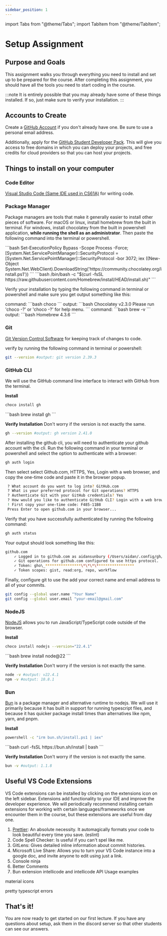 ```yaml
---
sidebar_position: 1
---
```


import Tabs from "@theme/Tabs";
import TabItem from "@theme/TabItem";

# Setup Assignment

## Purpose and Goals

This assignment walks you through everything you need to install and set up to be prepared for the course. After completing this assignment, you should have all the tools you need to start coding in the course.

:::note
It is entirely possible that you may already have some of these things installed. If so, just make sure to verify your installation.
:::

## Accounts to Create

Create a [GitHub Account](https://github.com/) if you don't already have one. Be sure to use a personal email address.

Additionally, apply for the [GitHub Student Developer Pack](https://education.github.com/discount_requests/application). This will give you access to free domains in which you can deploy your projects, and free credits for cloud providers so that you can host your projects.

## Things to install on your computer

### Code Editor

[Visual Studio Code (Same IDE used in CS61A)](https://code.visualstudio.com/download) for writing code.

### Package Manager

Package managers are tools that make it generally easier to install other pieces of software. For macOS or linux, install homebrew from the built in terminal. For windows, install chocolatey from the built in powershell application, **while running the shell as an administrator**. Then paste the following command into the terminal or powershell.

<Tabs>
  <TabItem value="Windows" label="Windows" default>
    ```bash 
    Set-ExecutionPolicy Bypass -Scope Process -Force; [System.Net.ServicePointManager]::SecurityProtocol = [System.Net.ServicePointManager]::SecurityProtocol -bor 3072; iex ((New-Object System.Net.WebClient).DownloadString('https://community.chocolatey.org/install.ps1'))
    ```
  </TabItem>
  <TabItem value="Mac/Linux" label="Mac/Linux">
    ```bash 
    /bin/bash -c "$(curl -fsSL https://raw.githubusercontent.com/Homebrew/install/HEAD/install.sh)"
    ```
  </TabItem>
</Tabs>

Verify your installation by typing the following command in terminal or powershell and make sure you get output something like this:

<Tabs>
  <TabItem value="Windows" label="Windows" default>
    command:
    ```bash 
    choco
    ```
    output:
    ```bash
    Chocolatey v2.3.0
    Please run 'choco -?' or 'choco <command> -?' for help menu.
    ```
  </TabItem>
  <TabItem value="Mac/Linux" label="Mac/Linux">
    command:
    ```bash 
    brew -v
    ```
    output:
    ```bash
    Homebrew 4.3.6
    ```
  </TabItem>
</Tabs>

### Git

[Git Version Control Software](https://git-scm.com/downloads) for keeping track of changes to code.

verify by running the following command in terminal or powershell:

```bash
git --version #output: git version 2.39.3
```

### GitHub CLI

We will use the GitHub command line interface to interact with GitHub from the terminal.

**Install**
<Tabs>
<TabItem value="Windows" label="Windows" default>

```bash
choco install gh
```

</TabItem>
<TabItem value="Mac/Linux" label="Mac/Linux">
```bash
brew install gh
```
</TabItem>
</Tabs>

**Verify Installation**
Don't worry if the version is not exactly the same.

```bash
gh --version #output: gh version 2.41.0
```

After installing the github cli, you will need to authenticate your github account with the cli. Run the following command in your terminal or powershell and select the option to authenticate with a browser:

```bash
gh auth login
```

Then select select Github.com, HTTPS, Yes, Login with a web browser, and copy the one-time code and paste it in the browser popup.

```bash
 ? What account do you want to log into? GitHub.com
 ? What is your preferred protocol for Git operations? HTTPS
 ? Authenticate Git with your GitHub credentials? Yes
 ? How would you like to authenticate GitHub CLI? Login with a web browser
 ! First copy your one-time code: F485-11B8
 Press Enter to open github.com in your browser...
```

Verify that you have successfully authenticated by running the following command:

```bash
gh auth status
```

Your output should look something like this:

```bash
github.com
    ✓ Logged in to github.com as aidansunbury (/Users/aidan/.config/gh/hosts.yml)
    ✓ Git operations for github.com configured to use https protocol.
    ✓ Token: gho\_****************\*\*\*\*****************
    ✓ Token scopes: gist, read:org, repo, workflow
```

Finally, configure git to use the add your correct name and email address to all of your commits.

```bash
git config --global user.name "Your Name"
git config --global user.email "your-email@gmail.com"
```

### NodeJS

[NodeJS](https://nodejs.org/en/download) allows you to run JavaScript/TypeScript code outside of the browser.

**Install**
<Tabs>
<TabItem value="Windows" label="Windows" default>

```bash
choco install nodejs --version="22.4.1"
```

</TabItem>
<TabItem value="Mac/Linux" label="Mac/Linux">
```bash
brew install node@22
```
</TabItem>
</Tabs>

**Verify Installation**
Don't worry if the version is not exactly the same.

```bash
node -v #output: v22.4.1
npm -v #output: 10.8.1
```

### Bun

[Bun](https://bun.sh/) is a package manager and alternative runtime to nodejs. We will use it primarily because it has built in support for running typescript files, and because it has quicker package install times than alternatives like npm, yarn, and pnpm.

**Install**
<Tabs>
<TabItem value="Windows" label="Windows" default>

```bash
powershell -c "irm bun.sh/install.ps1 | iex"
```

</TabItem>
<TabItem value="Mac/Linux" label="Mac/Linux">
```bash 
curl -fsSL https://bun.sh/install | bash
```
</TabItem>
</Tabs>

**Verify Installation**
Don't worry if the version is not exactly the same.

```bash
bun -v #output: 1.1.8
```

## Useful VS Code Extensions

VS Code extensions can be installed by clicking on the extensions icon on the left sidebar. Extensions add functionality to your IDE and improve the developer experience. We will periodically recommend installing certain extensions for working with certain languages/frameworks once we encounter them in the course, but these extensions are useful from day one.

1. [Prettier](https://prettier.io/): An absolute necessity. It automagically formats your code to look beautiful every time you save.
   (eslint)
2. Code Spell Checker: Is useful if you can't spel like me.
3. GitLens: Gives detailed inline information about commit histories.
4. Microsoft Live Share: Allows you to turn your VS Code instance into a google doc, and invite anyone to edit using just a link.
5. Console ninja
6. Better Comments
7. Bun extension
   intellicode and intellicode API Usage examples

material icons

pretty typescript errors

## That's it!

You are now ready to get started on our first lecture. If you have any questions about setup, ask them in the discord server so that other students can see our answers.
